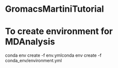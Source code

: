 # GromacsMartiniTutorial
# To create environment for MDAnalysis
conda env create -f env.ymlconda env create -f conda_env/environment.yml
